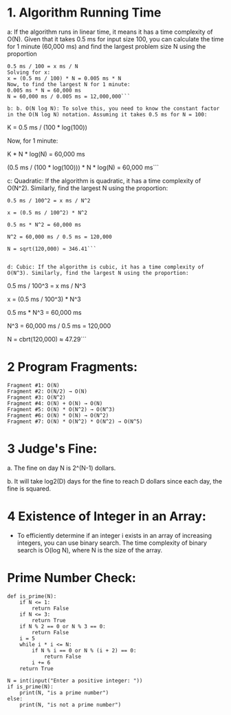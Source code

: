 # 1. Algorithm Running Time
a:  If the algorithm runs in linear time, it means it has a time complexity of O(N). Given that it takes 0.5 ms for input size 100, you can calculate the time for 1 minute (60,000 ms) and find the largest problem size N using the proportion
```
0.5 ms / 100 = x ms / N
Solving for x:
x = (0.5 ms / 100) * N = 0.005 ms * N
Now, to find the largest N for 1 minute:
0.005 ms * N = 60,000 ms
N = 60,000 ms / 0.005 ms = 12,000,000```

b: b. O(N log N): To solve this, you need to know the constant factor in the O(N log N) notation. Assuming it takes 0.5 ms for N = 100:
```
K = 0.5 ms / (100 * log(100))

Now, for 1 minute:

K * N * log(N) = 60,000 ms

(0.5 ms / (100 * log(100))) * N * log(N) = 60,000 ms```

c:  Quadratic: If the algorithm is quadratic, it has a time complexity of O(N^2). Similarly, find the largest N using the proportion:
```
0.5 ms / 100^2 = x ms / N^2

x = (0.5 ms / 100^2) * N^2

0.5 ms * N^2 = 60,000 ms

N^2 = 60,000 ms / 0.5 ms = 120,000

N = sqrt(120,000) ≈ 346.41```


d: Cubic: If the algorithm is cubic, it has a time complexity of O(N^3). Similarly, find the largest N using the proportion:
```
0.5 ms / 100^3 = x ms / N^3

x = (0.5 ms / 100^3) * N^3

0.5 ms * N^3 = 60,000 ms

N^3 = 60,000 ms / 0.5 ms = 120,000

N = cbrt(120,000) ≈ 47.29```


# 2     Program Fragments:
    Fragment #1: O(N)
    Fragment #2: O(N/2) → O(N)
    Fragment #3: O(N^2)
    Fragment #4: O(N) + O(N) → O(N)
    Fragment #5: O(N) * O(N^2) → O(N^3)
    Fragment #6: O(N) * O(N) → O(N^2)
    Fragment #7: O(N) * O(N^2) * O(N^2) → O(N^5)

# 3     Judge's Fine:
a. The fine on day N is 2^(N-1) dollars.

b. It will take log2(D) days for the fine to reach D dollars since each day, the fine is squared.


# 4     Existence of Integer in an Array:
- To efficiently determine if an integer i exists in an array of increasing integers, you can use binary search. The time complexity of binary search is O(log N), where N is the size of the array.

#     Prime Number Check:

```
def is_prime(N):
    if N <= 1:
        return False
    if N <= 3:
        return True
    if N % 2 == 0 or N % 3 == 0:
        return False
    i = 5
    while i * i <= N:
        if N % i == 0 or N % (i + 2) == 0:
            return False
        i += 6
    return True

N = int(input("Enter a positive integer: "))
if is_prime(N):
    print(N, "is a prime number")
else:
    print(N, "is not a prime number")
```

